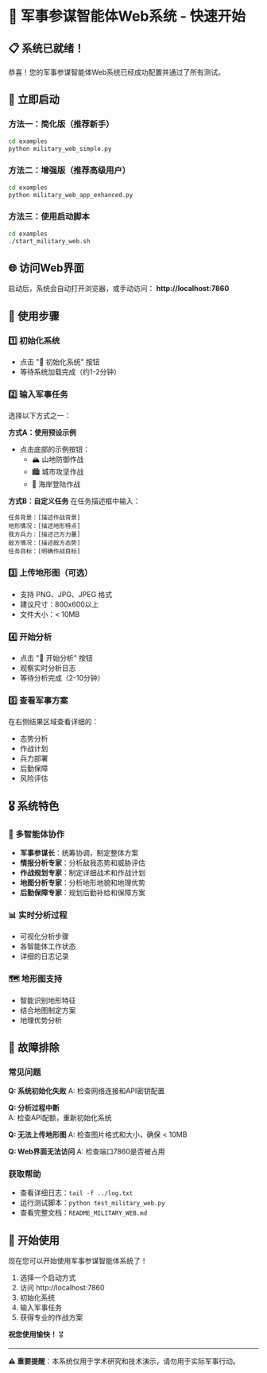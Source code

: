 # 🚀 军事参谋智能体Web系统 - 快速开始

## 📋 系统已就绪！

恭喜！您的军事参谋智能体Web系统已经成功配置并通过了所有测试。

## 🎯 立即启动

### 方法一：简化版（推荐新手）
```bash
cd examples
python military_web_simple.py
```

### 方法二：增强版（推荐高级用户）
```bash
cd examples  
python military_web_app_enhanced.py
```

### 方法三：使用启动脚本
```bash
cd examples
./start_military_web.sh
```

## 🌐 访问Web界面

启动后，系统会自动打开浏览器，或手动访问：
**http://localhost:7860**

## 📖 使用步骤

### 1️⃣ 初始化系统
- 点击 "🚀 初始化系统" 按钮
- 等待系统加载完成（约1-2分钟）

### 2️⃣ 输入军事任务
选择以下方式之一：

**方式A：使用预设示例**
- 点击底部的示例按钮：
  - 🏔️ 山地防御作战
  - 🏙️ 城市攻坚作战  
  - 🌊 海岸登陆作战

**方式B：自定义任务**
在任务描述框中输入：
```
任务背景：[描述作战背景]
地形情况：[描述地形特点]
我方兵力：[描述己方力量]
敌方情况：[描述敌方态势]
任务目标：[明确作战目标]
```

### 3️⃣ 上传地形图（可选）
- 支持 PNG、JPG、JPEG 格式
- 建议尺寸：800x600以上
- 文件大小：< 10MB

### 4️⃣ 开始分析
- 点击 "🎯 开始分析" 按钮
- 观察实时分析日志
- 等待分析完成（2-10分钟）

### 5️⃣ 查看军事方案
在右侧结果区域查看详细的：
- 态势分析
- 作战计划
- 兵力部署
- 后勤保障
- 风险评估

## 🎖️ 系统特色

### 🧠 多智能体协作
- **军事参谋长**：统筹协调，制定整体方案
- **情报分析专家**：分析敌我态势和威胁评估  
- **作战规划专家**：制定详细战术和作战计划
- **地图分析专家**：分析地形地貌和地理优势
- **后勤保障专家**：规划后勤补给和保障方案

### 📊 实时分析过程
- 可视化分析步骤
- 各智能体工作状态
- 详细的日志记录

### 🗺️ 地形图支持
- 智能识别地形特征
- 结合地图制定方案
- 地理优势分析

## 🔧 故障排除

### 常见问题

**Q: 系统初始化失败**
A: 检查网络连接和API密钥配置

**Q: 分析过程中断**  
A: 检查API配额，重新初始化系统

**Q: 无法上传地形图**
A: 检查图片格式和大小，确保 < 10MB

**Q: Web界面无法访问**
A: 检查端口7860是否被占用

### 获取帮助
- 查看详细日志：`tail -f ../log.txt`
- 运行测试脚本：`python test_military_web.py`
- 查看完整文档：`README_MILITARY_WEB.md`

## 🎉 开始使用

现在您可以开始使用军事参谋智能体系统了！

1. 选择一个启动方式
2. 访问 http://localhost:7860
3. 初始化系统
4. 输入军事任务
5. 获得专业的作战方案

**祝您使用愉快！** 🎖️

---

**⚠️ 重要提醒**：本系统仅用于学术研究和技术演示，请勿用于实际军事行动。 